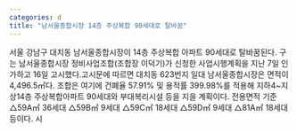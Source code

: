 ```yaml
---
categories: d
title: "남서울종합시장 14층 주상복합 90세대로 탈바꿈"
---
```

서울 강남구 대치동 남서울종합시장이 14층 주상복합 아파트 90세대로 탈바꿈된다. 구는 남서울종합시장 정비사업조합(조합장 이덕기)가 신청한 사업시행계획을 지난 7일 인가하고 16일 고시했다.고시문에 따르면 대치동 623번지 일대 남서울종합시장은 면적이 4,496.5㎡다. 조합은 여기에 건폐율 57.91% 및 용적률 399.98%를 적용해 지하4~지상14층 주상복합아파트 90세대와 부대복리시설 등을 지을 계획이다. 전용면적 기준 △59A㎡ 36세대 △59B㎡ 9세대 △59C㎡ 18세대 △59D㎡ 9세대 △81A㎡ 18세대 등이다. 시